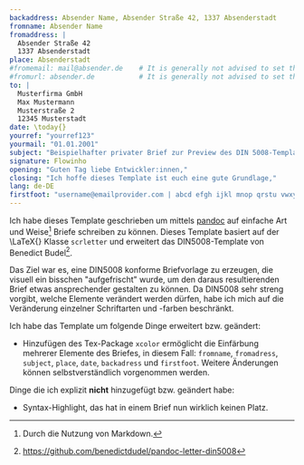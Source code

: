 ```yaml
---
backaddress: Absender Name, Absender Straße 42, 1337 Absenderstadt
fromname: Absender Name
fromaddress: |
  Absender Straße 42  
  1337 Absenderstadt
place: Absenderstadt
#fromemail: mail@absender.de	# It is generally not advised to set these, as it clutters the letterhead.
#fromurl: absender.de			# It is generally not advised to set these, as it clutters the letterhead.
to: |
  Musterfirma GmbH  
  Max Mustermann  
  Musterstraße 2  
  12345 Musterstadt
date: \today{}
yourref: "yourref123"
yourmail: "01.01.2001"
subject: "Beispielhafter privater Brief zur Preview des DIN 5008-Template"
signature: Flowinho
opening: "Guten Tag liebe Entwickler:innen,"
closing: "Ich hoffe dieses Template ist euch eine gute Grundlage,"
lang: de-DE
firstfoot: "username@emailprovider.com | abcd efgh ijkl mnop qrstu vwxy | absender.de"
---
```


Ich habe dieses Template geschrieben um mittels [pandoc]() auf einfache Art und Weise[^1] Briefe schreiben zu können.
Dieses Template basiert auf der \LaTeX{} Klasse `scrletter` und erweitert das DIN5008-Template von Benedict Budel[^2].

Das Ziel war es, eine DIN5008 konforme Briefvorlage zu erzeugen, die visuell ein bisschen "aufgefrischt" wurde, um den daraus resultierenden
Brief etwas ansprechender gestalten zu können. Da DIN5008 sehr streng vorgibt, welche Elemente verändert werden dürfen, habe ich mich auf die Veränderung
einzelner Schriftarten und -farben beschränkt.

Ich habe das Template um folgende Dinge erweitert bzw. geändert:

- Hinzufügen des Tex-Package `xcolor` ermöglicht die Einfärbung mehrerer Elemente des Briefes, in diesem Fall: `fromname`, `fromadress`, `subject`, `place`, `date`, `backadress` und `firstfoot`. Weitere Änderungen können selbstverständlich vorgenommen werden.

Dinge die ich explizit **nicht** hinzugefügt bzw. geändert habe:

- Syntax-Highlight, das hat in einem Brief nun wirklich keinen Platz.

[^1]: Durch die Nutzung von Markdown.
[^2]: https://github.com/benedictdudel/pandoc-letter-din5008
